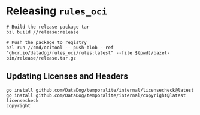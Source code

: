 # Releasing `rules_oci`

```
# Build the release package tar
bzl build //release:release

# Push the package to registry
bzl run //cmd/ocitool -- push-blob --ref "ghcr.io/datadog/rules_oci/rules:latest" --file $(pwd)/bazel-bin/release/release.tar.gz
```

## Updating Licenses and Headers

```
go install github.com/DataDog/temporalite/internal/licensecheck@latest
go install github.com/DataDog/temporalite/internal/copyright@latest
licensecheck
copyright
```
